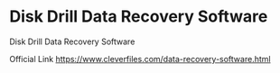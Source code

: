 # Disk Drill Data Recovery Software
Disk Drill Data Recovery Software

Official Link
https://www.cleverfiles.com/data-recovery-software.html
